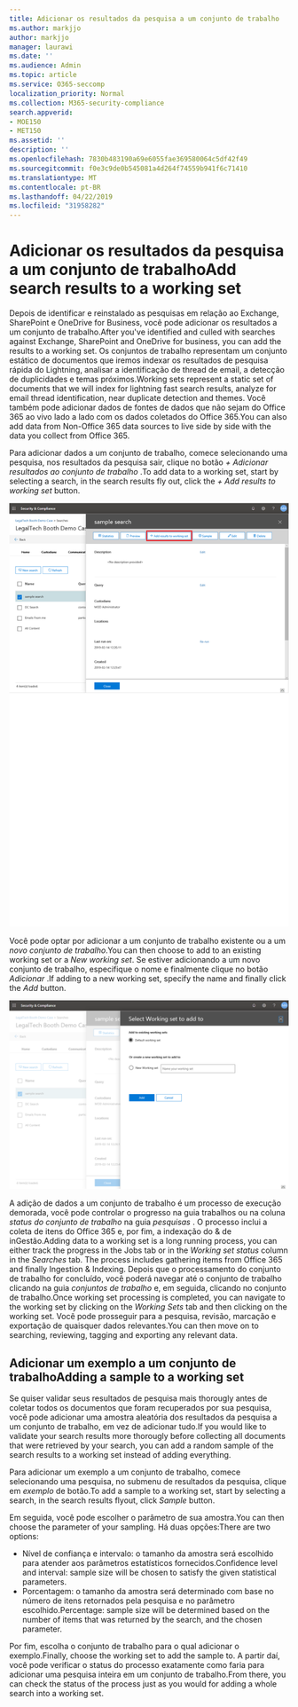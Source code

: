 ```yaml
---
title: Adicionar os resultados da pesquisa a um conjunto de trabalho
ms.author: markjjo
author: markjjo
manager: laurawi
ms.date: ''
ms.audience: Admin
ms.topic: article
ms.service: O365-seccomp
localization_priority: Normal
ms.collection: M365-security-compliance
search.appverid:
- MOE150
- MET150
ms.assetid: ''
description: ''
ms.openlocfilehash: 7830b483190a69e6055fae369580064c5df42f49
ms.sourcegitcommit: f0e3c9de0b545081a4d264f74559b941f6c71410
ms.translationtype: MT
ms.contentlocale: pt-BR
ms.lasthandoff: 04/22/2019
ms.locfileid: "31958282"
---
```

# <a name="add-search-results-to-a-working-set"></a><span data-ttu-id="967f4-102">Adicionar os resultados da pesquisa a um conjunto de trabalho</span><span class="sxs-lookup"><span data-stu-id="967f4-102">Add search results to a working set</span></span>

<span data-ttu-id="967f4-103">Depois de identificar e reinstalado as pesquisas em relação ao Exchange, SharePoint e OneDrive for Business, você pode adicionar os resultados a um conjunto de trabalho.</span><span class="sxs-lookup"><span data-stu-id="967f4-103">After you've identified and culled with searches against Exchange, SharePoint and OneDrive for business, you can add the results to a working set.</span></span> <span data-ttu-id="967f4-104">Os conjuntos de trabalho representam um conjunto estático de documentos que iremos indexar os resultados de pesquisa rápida do Lightning, analisar a identificação de thread de email, a detecção de duplicidades e temas próximos.</span><span class="sxs-lookup"><span data-stu-id="967f4-104">Working sets represent a static set of documents that we will index for lightning fast search results, analyze for email thread identification, near duplicate detection and themes.</span></span>  <span data-ttu-id="967f4-105">Você também pode adicionar dados de fontes de dados que não sejam do Office 365 ao vivo lado a lado com os dados coletados do Office 365.</span><span class="sxs-lookup"><span data-stu-id="967f4-105">You can also add data from Non-Office 365 data sources to live side by side with the data you collect from Office 365.</span></span>

<span data-ttu-id="967f4-106">Para adicionar dados a um conjunto de trabalho, comece selecionando uma pesquisa, nos resultados da pesquisa sair, clique no botão *+ Adicionar resultados ao conjunto de trabalho* .</span><span class="sxs-lookup"><span data-stu-id="967f4-106">To add data to a working set, start by selecting a search, in the search results fly out, click the *+ Add results to working set* button.</span></span>

![Adicionando dados a um conjunto de trabalho](../media/c1b4fc00-7a15-4587-b9b0-ce594bb02e4d.png)

<span data-ttu-id="967f4-108">Você pode optar por adicionar a um conjunto de trabalho existente ou a um *novo conjunto de trabalho*.</span><span class="sxs-lookup"><span data-stu-id="967f4-108">You can then choose to add to an existing working set or a *New working set*.</span></span>  <span data-ttu-id="967f4-109">Se estiver adicionando a um novo conjunto de trabalho, especifique o nome e finalmente clique no botão *Adicionar* .</span><span class="sxs-lookup"><span data-stu-id="967f4-109">If adding to a new working set, specify the name and finally click the *Add* button.</span></span>

![Selecionar um conjunto de trabalho](../media/e8c6ab51-da8d-4c39-9b21-26bfdf453fb9.png)

<span data-ttu-id="967f4-111">A adição de dados a um conjunto de trabalho é um processo de execução demorada, você pode controlar o progresso na guia trabalhos ou na coluna *status do conjunto de trabalho* na guia *pesquisas* .  O processo inclui a coleta de itens do Office 365 e, por fim, a indexação do & de inGestão.</span><span class="sxs-lookup"><span data-stu-id="967f4-111">Adding data to a working set is a long running process, you can either track the progress in the Jobs tab or in the *Working set status* column in the *Searches* tab.  The process includes gathering items from Office 365 and finally Ingestion & Indexing.</span></span>  <span data-ttu-id="967f4-112">Depois que o processamento do conjunto de trabalho for concluído, você poderá navegar até o conjunto de trabalho clicando na guia *conjuntos de trabalho* e, em seguida, clicando no conjunto de trabalho.</span><span class="sxs-lookup"><span data-stu-id="967f4-112">Once working set processing is completed, you can navigate to the working set by clicking on the *Working Sets* tab and then clicking on the working set.</span></span>  <span data-ttu-id="967f4-113">Você pode prosseguir para a pesquisa, revisão, marcação e exportação de quaisquer dados relevantes.</span><span class="sxs-lookup"><span data-stu-id="967f4-113">You can then move on to searching, reviewing, tagging and exporting any relevant data.</span></span>

## <a name="adding-a-sample-to-a-working-set"></a><span data-ttu-id="967f4-114">Adicionar um exemplo a um conjunto de trabalho</span><span class="sxs-lookup"><span data-stu-id="967f4-114">Adding a sample to a working set</span></span>

<span data-ttu-id="967f4-115">Se quiser validar seus resultados de pesquisa mais thorougly antes de coletar todos os documentos que foram recuperados por sua pesquisa, você pode adicionar uma amostra aleatória dos resultados da pesquisa a um conjunto de trabalho, em vez de adicionar tudo.</span><span class="sxs-lookup"><span data-stu-id="967f4-115">If you would like to validate your search results more thorougly before collecting all documents that were retrieved by your search, you can add a random sample of the search results to a working set instead of adding everything.</span></span>

<span data-ttu-id="967f4-116">Para adicionar um exemplo a um conjunto de trabalho, comece selecionando uma pesquisa, no submenu de resultados da pesquisa, clique em *exemplo* de botão.</span><span class="sxs-lookup"><span data-stu-id="967f4-116">To add a sample to a working set, start by selecting a search, in the search results flyout, click *Sample* button.</span></span>

<span data-ttu-id="967f4-117">Em seguida, você pode escolher o parâmetro de sua amostra.</span><span class="sxs-lookup"><span data-stu-id="967f4-117">You can then choose the parameter of your sampling.</span></span> <span data-ttu-id="967f4-118">Há duas opções:</span><span class="sxs-lookup"><span data-stu-id="967f4-118">There are two options:</span></span>
- <span data-ttu-id="967f4-119">Nível de confiança e intervalo: o tamanho da amostra será escolhido para atender aos parâmetros estatísticos fornecidos.</span><span class="sxs-lookup"><span data-stu-id="967f4-119">Confidence level and interval: sample size will be chosen to satisfy the given statistical parameters.</span></span>
- <span data-ttu-id="967f4-120">Porcentagem: o tamanho da amostra será determinado com base no número de itens retornados pela pesquisa e no parâmetro escolhido.</span><span class="sxs-lookup"><span data-stu-id="967f4-120">Percentage: sample size will be determined based on the number of items that was returned by the search, and the chosen parameter.</span></span>

<span data-ttu-id="967f4-121">Por fim, escolha o conjunto de trabalho para o qual adicionar o exemplo.</span><span class="sxs-lookup"><span data-stu-id="967f4-121">Finally, choose the working set to add the sample to.</span></span> <span data-ttu-id="967f4-122">A partir daí, você pode verificar o status do processo exatamente como faria para adicionar uma pesquisa inteira em um conjunto de trabalho.</span><span class="sxs-lookup"><span data-stu-id="967f4-122">From there, you can check the status of the process just as you would for adding a whole search into a working set.</span></span> 